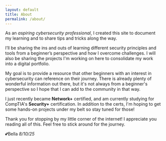 ```yaml
---
layout: default
title: About
permalink: /about/
---
```


As an _aspiring cybersecurity professional_, I created this site to document my learning and to share tips and tricks along the way. 

I’ll be sharing the ins and outs of learning different security principles and tools from a beginner’s perspective and how I overcome challenges. I will also be sharing the projects I'm working on here to consolidate my work into a digital portfolio.

My goal is to provide a resource that other beginners with an interest in cybersecurity can reference on their journey.  There is already plenty of wonderful information out there, but it's not always from a beginner's perspective so I hope that I can add to the community in that way.

I just recently became __Network+__ certified, and am currently studying for CompTIA's __Security+__ certification. In addition to the certs, I'm hoping to get some hands-on projects under my belt so stay tuned for those!

Thank you for stopping by my little corner of the internet! I appreciate you reading all of this. Feel free to stick around for the journey.

💕Bella _8/10/25_